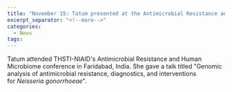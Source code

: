 ```yaml
---
title: "November 15: Tatum presented at the Antimicrobial Resistance and Human Microbiome conference"
excerpt_separator: "<!--more-->"
categories:
  - News
tags:
---
```


Tatum attended THSTI-NIAID's Antimicrobial Resistance and Human Microbiome conference in Faridabad, India. She gave a talk titled "Genomic analysis of antimicrobial resistance, diagnostics, and interventions for *Neisseria gonorrhoeae*".
